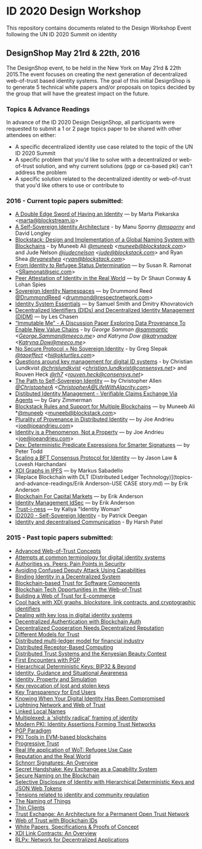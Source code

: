 # ID 2020 Design Workshop

This repository contains documents related to the Design Workshop Event following the UN ID 2020 Summit on identity

## DesignShop May 21rd & 22th, 2016

The DesignShop event, to be held in the New York on May 21rd & 22th 2015.The event focuses on creating the next generation of decentralized web-of-trust based identity systems. The goal of this initial DesignShop is to generate 5 technical white papers and/or proposals on topics decided by the group that will have the greatest impact on the future.

### Topics & Advance Readings

In advance of the ID 2020 Design DesignShop, all participants were requested to submit a 1 or 2 page topics paper to be shared with other attendees on either:
* A specific decentralized identity use case related to the topic of the UN ID 2020 Summit
* A specific problem that you'd like to solve with a decentralized or web-of-trust solution, and why current solutions (pgp or ca-based pki) can't address the problem
* A specific solution related to the decentralized identity or web-of-trust that you'd like others to use or contribute to

### 2016 - Current topic papers submitted:

* [A Double Edge Sword of Having an Identity](topics-and-advance-readings/double_edged_identity.md) — by Marta Piekarska \<marta@blockstream.io\>
* [A Self-Sovereign Identity Architecture](topics-and-advance-readings/a-self-sovereign-identity-architecture.pdf) - by Manu Sporny *[@msporny](https://twitter.com/manusporny?lang=en)* and David Longley
* [Blockstack: Design and Implementation of a Global Naming System with Blockchains](https://blockstack.org/blockstack.pdf) - by Muneeb Ali *[@muneeb](https://twitter.com/muneeb) \<muneeb@blockstack.com\>* and Jude Nelson *[@judecnelson](https://twitter.com/judecnelson) \<jude@blockstack.com\>* and Ryan Shea *[@ryaneshea](https://twitter.com/ryaneshea) \<ryan@blockstack.com\>*
* [From Identity to Refugee Status Determination](topics-and-advance-readings/identity_to_refugee_status_determination.md) — by Susan R. Ramonat  \<SRamonat@seic.com\>
* [Peer Attestation of Identity in the Real World](topics-and-advance-readings/PeerAttestationofIdentity.pdf) — by Dr Shaun Conway & Lohan Spies
* [Sovereign Identity Namespaces](topics-and-advance-readings/SovereignIdentityNamespaces.pdf) — by Drummond Reed [@DrummondReed](https://twitter.com/drummondreed?lang=en) \<drummond@respectnetwork.com\>
* [Identity System Essentials](topics-and-advance-readings/Identity-System-Essentials.pdf) — by Samuel Smith and Dmitry Khovratovich
* [Decentralized Identifiers (DIDs) and Decentralized Identity Management (DIDM)](topics-and-advance-readings/DID-Whitepaper.md) — by Les Chasen
* [“Immutable Me” - A Discussion Paper Exploring Data Provenance To Enable New Value Chains](topics-and-advance-readings/immutable-me.pdf) - by *George Samman [@sammantic](https://twitter.com/sammantic) \<[George.Samman@meeco.me](mailto:George.Samman@meeco.me)\>  and Katryna Dow [@katrynadow](https://twitter.com/katrynadow) \<[Katryna.Dow@meeco.me](mailto:Katryna.Dow@meeco.me)\>*
* [No Secure Protocol = No Sovereign Identity](topics-and-advance-readings/no-secure-protocol-equals-no-sovereign-identity.md) - by Greg Slepak *[@taoeffect](https://twitter.com/taoeffect) \<hi@okturtles.com\>*
* [Questions around key management for digital ID systems](topics-and-advance-readings/questions_around_key_management.md) - by Christian Lundkvist *[@chrislundkvist](https://twitter.com/chrislundkvist) \<christian.lundkvist@consensys.net\>* and Rouven Heck *[@rh7](https://twitter.com/rh7) \<rouven.heck@consensys.net\>*
* [The Path to Self-Sovereign Identity](topics-and-advance-readings/the-path-to-self-sovereign-identity.md) — by Christopher Allen *[@ChristopherA](https://twitter.com/ChristopherA) \<ChristopherA@LifeWithAlacrity.com\>*
* [Distibuted Identity Management - Verifiable Claims Exchange Via Agents](topics-and-advance-readings/DistibutedIdentityManagement-VerifiableClaimsExchangeViaAgents.pdf) — by Gary Zimmerman
* [Blockstack Rules and Support for Multiple Blockchains](topics-and-advance-readings/blockstack-rules-and-multiple-blockchains.md) — by Muneeb Ali *[@muneeb](https://twitter.com/muneeb) \<muneeb@blockstack.com\>
* [Plurality of Provenance in Distributed Identity](topics-and-advance-readings/Plurality%20of%20Provenance%20in%20Distributed%20Identity.Andrieu.2016.pdf) — by Joe Andrieu \<[joe@joeandrieu.com](mailto:joe@joeandrieu.com)\>
* [Identity is a Phenomenon, Not a Property](topics-and-advance-readings/Identity%20is%20a%20Phenomenon%20Not%20a%20Property.Andrieu.2016.pdf) — by Joe Andrieu \<[joe@joeandrieu.com](mailto:joe@joeandrieu.com)\>
* [Dex: Deterministic Predicate Expressions for Smarter Signatures](topics-and-advance-readings/DexPredicatesForSmarterSigs.md) — by Peter Todd
* [Scaling a BFT Consensus Protocol for Identity](topics-and-advance-readings/scaling-a-bft-consensus-protocol-for-identity.md) — by Jason Law & Lovesh Harchandani
* [XDI Graphs in IPFS](topics-and-advance-readings/XDI-Graphs-in-IPFS.md) — by Markus Sabadello
* [Replace Blockchain with DLT (Distributed Ledger Technology)](topics-and-advance-readings/Erik Anderson-USE CASE story.md) — by Erik Anderson
* [Blockchain For Capital Markets](topics-and-advance-readings/Blockchain_for_capital_markets.pdf) — by Erik Anderson
* [Identity Management IdSec](topics-and-advance-readings/PM_15_026_FIN2_IdSEC_160513.pdf) — by Erik Anderson
* [Trust-i-ness](topics-and-advance-readings/Trust-i-ness.md) — by Kaliya "Identity Woman"
* [ID2020 - Self-Sovereign Identity](topics-and-advance-readings/Rebooting%20Web%20of%20Trust%20Position%20MindMap%20-%20pre-reading%20DRAFT%20ID2020%20Summit%202016.pdf) - by Patrick Deegan
* [Identity and decentralised Communication]( https://github.com/WebOfTrustInfo/ID2020DesignWorkshop/blob/master/topics-and-advance-readings/Identity%20and%20decentralised%20communications.md ) - By Harsh Patel

### 2015 - Past topic papers submitted:

* [Advanced Web-of-Trust Concepts](https://github.com/WebOfTrustInfo/rebooting-the-web-of-trust/blob/master/topics-and-advance-readings/advanced-web-of-trust-concepts.md)
* [Attempts at common terminology for digital identity systems](https://github.com/WebOfTrustInfo/rebooting-the-web-of-trust/blob/master/topics-and-advance-readings/shared_terminology_for_digital_identity_systems.md)
* [Authorities vs. Peers: Pain Points in Security](https://github.com/WebOfTrustInfo/rebooting-the-web-of-trust/blob/master/topics-and-advance-readings/authorities-vs-peers--pain-points-in-security.md)
* [Avoiding Confused Deputy Attack Using Capabilities](https://github.com/WebOfTrustInfo/rebooting-the-web-of-trust/blob/master/topics-and-advance-readings/AvoidingConfusedDeputyAttackUsingCapabilities.md)
* [Binding Identity in a Decentralized System](https://github.com/WebOfTrustInfo/rebooting-the-web-of-trust/blob/master/topics-and-advance-readings/binding-identity-in-decentralized-system.md)
* [Blockchain-based Trust for Software Components](https://github.com/WebOfTrustInfo/rebooting-the-web-of-trust/blob/master/topics-and-advance-readings/code-and-file-signing.adoc)
* [Blockchain Tech Opportunities in the Web-of-Trust](https://github.com/WebOfTrustInfo/rebooting-the-web-of-trust/blob/master/topics-and-advance-readings/blockchain-opportunities.txt)
* [Building a Web of Trust for E-commerce](https://github.com/WebOfTrustInfo/rebooting-the-web-of-trust/blob/master/topics-and-advance-readings/decentralized_e-commerce.md)
* [Cool hack with XDI graphs, blockstore, link contracts, and cryptographic identifiers](https://github.com/WebOfTrustInfo/rebooting-the-web-of-trust/blob/master/topics-and-advance-readings/cool-hack-xdi-blockstore-bip32.md)
* [Dealing with key loss in digital identity systems](https://github.com/WebOfTrustInfo/rebooting-the-web-of-trust/blob/master/topics-and-advance-readings/dealing_with_key_loss_in_digital_identity.md)
* [Decentralized Authentication with Blockchain Auth](https://github.com/WebOfTrustInfo/rebooting-the-web-of-trust/blob/master/topics-and-advance-readings/Decentralized-Authentication-with-Blockchain-Auth.md)
* [Decentralized Cooperation Needs Decentralized Reputation](https://github.com/WebOfTrustInfo/rebooting-the-web-of-trust/blob/master/topics-and-advance-readings/DecentralizedCooperationNeedsDecentralizedReputation.md)
* [Different Models for Trust](https://github.com/WebOfTrustInfo/rebooting-the-web-of-trust/blob/master/topics-and-advance-readings/different-models-for-trust.md)
* [Distributed multi-ledger model for financial industry](https://github.com/WebOfTrustInfo/rebooting-the-web-of-trust/blob/master/topics-and-advance-readings/DistributedMulti-ledgerModelForFinancialIndustry.md)
* [Distributed Receptor-Based Computing](https://github.com/WebOfTrustInfo/rebooting-the-web-of-trust/blob/master/topics-and-advance-readings/Distributed_Receptor-Based_Computing.md)
* [Distributed Trust Systems and the Kenyesian Beauty Contest](https://github.com/WebOfTrustInfo/rebooting-the-web-of-trust/blob/master/topics-and-advance-readings/Distributed-Trust-Systems-and-the-Kenyesian-Beauty-Contest.md)
* [First Encounters with PGP](https://github.com/WebOfTrustInfo/rebooting-the-web-of-trust/blob/master/topics-and-advance-readings/FirstEncountersWithPGP.md)
* [Hierarchical Deterministic Keys: BIP32 & Beyond](https://github.com/WebOfTrustInfo/rebooting-the-web-of-trust/blob/master/topics-and-advance-readings/hierarchical-deterministic-keys--bip32-and-beyond.md)
* [Identity, Guidance and Situational Awareness](https://github.com/WebOfTrustInfo/rebooting-the-web-of-trust/blob/master/topics-and-advance-readings/Identity_Guidance_and_Situational_Awareness.md)
* [Identity, Property and Simulation](https://github.com/WebOfTrustInfo/rebooting-the-web-of-trust/blob/master/topics-and-advance-readings/Identity-Property-Simulation.md)
* [Key revocation of lost and stolen keys](https://github.com/WebOfTrustInfo/rebooting-the-web-of-trust/blob/master/topics-and-advance-readings/Key-revokation-of-lost-and-stolen-keys.md)
* [Key Transparency for End Users](https://github.com/WebOfTrustInfo/rebooting-the-web-of-trust/blob/master/topics-and-advance-readings/key-transparency-for-end-users.md)
* [Knowing When Your Digital Identity Has Been Compromised](https://github.com/WebOfTrustInfo/rebooting-the-web-of-trust/blob/master/topics-and-advance-readings/knowing-when-your-identity-has-been-compromised.md)
* [Lightning Network and Web of Trust](https://github.com/WebOfTrustInfo/rebooting-the-web-of-trust/blob/master/topics-and-advance-readings/lightning-network-and-web-of-trust.md)
* [Linked Local Names](https://github.com/WebOfTrustInfo/rebooting-the-web-of-trust/blob/master/topics-and-advance-readings/linked-local-names.md)
* [Multiplexed: a 'slightly radical' framing of identity](https://github.com/WebOfTrustInfo/rebooting-the-web-of-trust/blob/master/topics-and-advance-readings/multiplexed--a-slightly-radical-framing-of-identity.md)
* [Modern PKI: Identity Assertions Forming Trust Networks](https://github.com/WebOfTrustInfo/rebooting-the-web-of-trust/blob/master/topics-and-advance-readings/modern-pki-identity-assertions.md)
* [PGP Paradigm](https://github.com/WebOfTrustInfo/rebooting-the-web-of-trust/blob/master/topics-and-advance-readings/PGP-Paradigm.pdf)
* [PKI Tools in EVM-based blockchains](https://github.com/WebOfTrustInfo/rebooting-the-web-of-trust/blob/master/topics-and-advance-readings/pki_tools_in_evm_blockchains.md)
* [Progressive Trust](https://github.com/WebOfTrustInfo/rebooting-the-web-of-trust/blob/master/topics-and-advance-readings/progressive-trust.md)
* [Real life application of WoT: Refugee Use Case](https://github.com/WebOfTrustInfo/rebooting-the-web-of-trust/blob/master/topics-and-advance-readings/refugee-use-case.md)
* [Reputation and the Real World](https://github.com/WebOfTrustInfo/rebooting-the-web-of-trust/blob/master/topics-and-advance-readings/ReputationAndTheRealWorld.md)
* [Schnorr Signatures: An Overview](https://github.com/WebOfTrustInfo/rebooting-the-web-of-trust/blob/master/topics-and-advance-readings/Schnorr-Signatures--An-Overview.md)
* [Secret Handshake: Key Exchange as a Capability System](https://github.com/WebOfTrustInfo/rebooting-the-web-of-trust/blob/master/topics-and-advance-readings/key-exchange-as-capability-system.md)
* [Secure Naming on the Blockchain](https://github.com/WebOfTrustInfo/rebooting-the-web-of-trust/blob/master/topics-and-advance-readings/Secure-Naming-on-the-Blockchain.md)
* [Selective Disclosure of Identity with Hierarchical Deterministic Keys and JSON Web Tokens](https://github.com/WebOfTrustInfo/rebooting-the-web-of-trust/blob/master/topics-and-advance-readings/Selective-Disclosure-of-Identity.md)
* [Tensions related to identity and community regulation](https://github.com/WebOfTrustInfo/rebooting-the-web-of-trust/blob/master/topics-and-advance-readings/tensions-related-to-identity-and-community-regulation.md)
* [The Naming of Things](https://github.com/WebOfTrustInfo/rebooting-the-web-of-trust/blob/master/topics-and-advance-readings/The-Naming-of-Things.txt)
* [Thin Clients](https://github.com/WebOfTrustInfo/rebooting-the-web-of-trust/blob/master/topics-and-advance-readings/thin-clients.md)
* [Trust Exchange: An Architecture for a Permanent Open Trust Network](https://github.com/WebOfTrustInfo/rebooting-the-web-of-trust/blob/master/topics-and-advance-readings/Trust-Exchange-An-Architecture-for-a-Permanent-Open-Trust-Network.md)
* [Web of Trust with Blockchain IDs](https://github.com/WebOfTrustInfo/rebooting-the-web-of-trust/blob/master/topics-and-advance-readings/Web-of-Trust-with-Blockchain-IDs.md)
* [White Papers, Specifications & Proofs of Concept](https://github.com/WebOfTrustInfo/rebooting-the-web-of-trust/blob/master/topics-and-advance-readings/white-papers--specifications---and-proof-of-concept-code.md)
* [XDI Link Contracts: An Overview](https://github.com/WebOfTrustInfo/rebooting-the-web-of-trust/blob/master/topics-and-advance-readings/xdi-link-contracts.md)
* [RLPx: Network for Decentralized Applications](https://github.com/WebOfTrustInfo/rebooting-the-web-of-trust/blob/master/topics-and-advance-readings/rlpx.md)
